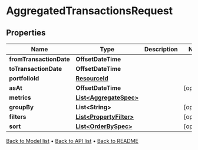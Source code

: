 

# AggregatedTransactionsRequest


## Properties

| Name | Type | Description | Notes |
|------------ | ------------- | ------------- | -------------|
|**fromTransactionDate** | **OffsetDateTime** |  |  |
|**toTransactionDate** | **OffsetDateTime** |  |  |
|**portfolioId** | [**ResourceId**](ResourceId.md) |  |  |
|**asAt** | **OffsetDateTime** |  |  [optional] |
|**metrics** | [**List&lt;AggregateSpec&gt;**](AggregateSpec.md) |  |  |
|**groupBy** | **List&lt;String&gt;** |  |  [optional] |
|**filters** | [**List&lt;PropertyFilter&gt;**](PropertyFilter.md) |  |  [optional] |
|**sort** | [**List&lt;OrderBySpec&gt;**](OrderBySpec.md) |  |  [optional] |



[Back to Model list](../README.md#documentation-for-models) &#8226; [Back to API list](../README.md#documentation-for-api-endpoints) &#8226; [Back to README](../README.md)


